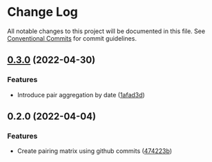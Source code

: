 # Change Log

All notable changes to this project will be documented in this file.
See [Conventional Commits](https://conventionalcommits.org) for commit guidelines.

## [0.3.0](https://github.com/sumanmaity112/pairing-matrix/compare/pairing-matrix-engine@0.2.0...pairing-matrix-engine@0.3.0) (2022-04-30)


### Features

* Introduce pair aggregation by date ([1afad3d](https://github.com/sumanmaity112/pairing-matrix/commit/1afad3d3027500ff413f43f1a27932c50aef20d8))



## 0.2.0 (2022-04-04)


### Features

* Create pairing matrix using github commits ([474223b](https://github.com/sumanmaity112/pairing-matrix/commit/474223b993b1aef498277137ef9e633af5372d4a))
